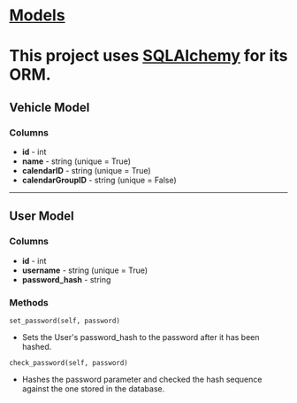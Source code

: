 # [Models](../../app/models.py)  
This project uses [SQLAlchemy](https://www.sqlalchemy.org/) for its ORM.  
=
## Vehicle Model  
### Columns  
- **id** - int  
- **name** - string (unique = True)  
- **calendarID** - string (unique = True)  
- **calendarGroupID** - string (unique = False)  
---
## User Model  
### Columns  
- **id** - int  
- **username** - string (unique = True)
- **password_hash** - string  
### Methods  
`set_password(self, password)`  
 - Sets the User's password_hash to the password after it has been hashed.  

`check_password(self, password)`  
- Hashes the password parameter and checked the hash sequence against the one stored in the database.  
